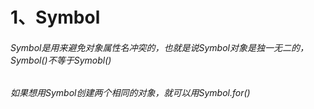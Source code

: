 # 1、Symbol

###### Symbol是用来避免对象属性名冲突的，也就是说Symbol对象是独一无二的，Symbol()不等于Symobl()
###### 如果想用Symbol创建两个相同的对象，就可以用Symbol.for()